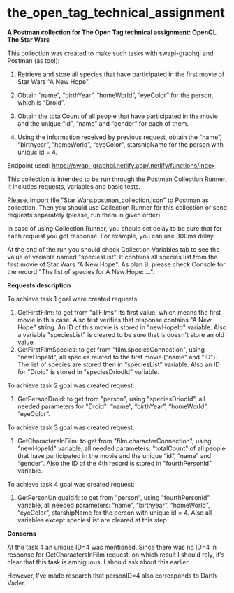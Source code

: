 # the_open_tag_technical_assignment
**A Postman collection for The Open Tag technical assignment: OpenQL The Star Wars**

This collection was created to make such tasks with swapi-graphql and Postman (as tool):

1) Retrieve and store all species that have participated in the first movie of
Star Wars “A New Hope".

2) Obtain “name”, “birthYear”, “homeWorld”, “eyeColor” for the person, which
is “Droid”.

3) Obtain the totalCount of all people that have participated in the movie and
the unique “id”, “name” and “gender” for each of them.

4) Using the information received by previous request, obtain the “name”,
“birthyear”, “homeWorld”, “eyeColor”, starshipName for the person with
unique id = 4.

Endpoint used: https://swapi-graphql.netlify.app/.netlify/functions/index

This collection is intended to be run through the Postman Collection Runner.
It includes requests, variables and basic tests.

Please, import file "Star Wars.postman_collection.json" to Postman as collection.
Then you should use Collection Runner for this collection or send requests separately (please, run them in given order).

In case of using Collection Runner, you should set delay to be sure that for each request you got response. For example, you can use 300ms delay.

At the end of the run you should check Collection Variables tab to see the value of variable named "speciesList". It contains all species list from the first movie of Star Wars "A New Hope". As plan B, please check Console for the record "The list of species for A New Hope: ...".

**Requests description**

To achieve task 1 goal were created requests:

1. GetFirstFilm: to get from "allFilms" its first value, which means the first movie in this case. Also test verifies that response contains "A New Hope" string. An ID of this movie is stored in "newHopeId" variable. Also a variable "speciesList" is cleared to be sure that is doesn't store an old value.
2. GetFirstFilmSpecies: to get from "film.speciesConnection", using "newHopeId", all species related to the first movie ("name" and "ID"). The list of species are stored then in "speciesList" variable. Also an ID for "Droid" is stored in "speciesDriodId" variable.

To achieve task 2 goal was created request:

1. GetPersonDroid: to get from "person", using "speciesDriodId", all needed parameters for "Droid": “name”, “birthYear”, “homeWorld”, “eyeColor”.

To achieve task 3 goal was created request:

1. GetCharactersInFilm: to get from "film.characterConnection", using "newHopeId" variable, all needed parameters: "totalCount" of all people that have participated in the movie and the unique “id”, “name” and “gender”. Also the ID of the 4th record is stored in "fourthPersonId" variable.

To achieve task 4 goal was created request:

1. GetPersonUniqueId4: to get from "person", using "fourthPersonId" variable, all needed parameters: “name”, “birthyear”, “homeWorld”, “eyeColor”, starshipName for the person with unique id = 4. Also all variables except speciesList are cleared at this step.

**Conserns**

At the task 4 an unique ID=4 was mentioned. Since there was no ID=4 in response for GetCharactersInFilm request, on which result I should rely, it's clear that this task is ambiguous. I should ask about this earlier.

However, I've made research that personID=4 also corresponds to Darth Vader. 

